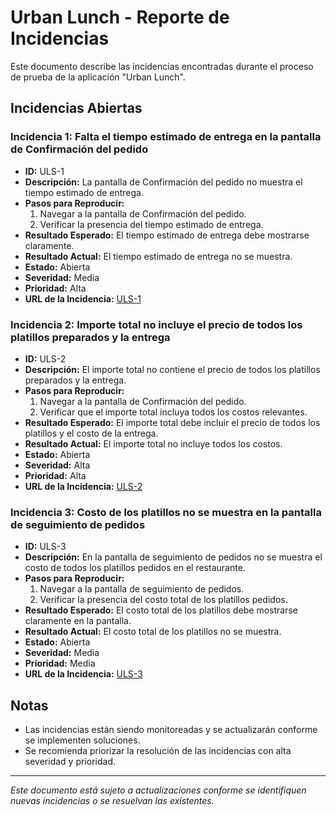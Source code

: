 # Urban Lunch - Reporte de Incidencias

Este documento describe las incidencias encontradas durante el proceso de prueba de la aplicación "Urban Lunch".

## Incidencias Abiertas

### Incidencia 1: Falta el tiempo estimado de entrega en la pantalla de Confirmación del pedido

- **ID:** ULS-1
- **Descripción:** La pantalla de Confirmación del pedido no muestra el tiempo estimado de entrega.
- **Pasos para Reproducir:**
  1. Navegar a la pantalla de Confirmación del pedido.
  2. Verificar la presencia del tiempo estimado de entrega.
- **Resultado Esperado:** El tiempo estimado de entrega debe mostrarse claramente.
- **Resultado Actual:** El tiempo estimado de entrega no se muestra.
- **Estado:** Abierta
- **Severidad:** Media
- **Prioridad:** Alta
- **URL de la Incidencia:** [ULS-1](https://delr0810.atlassian.net/browse/ULS-1)

### Incidencia 2: Importe total no incluye el precio de todos los platillos preparados y la entrega

- **ID:** ULS-2
- **Descripción:** El importe total no contiene el precio de todos los platillos preparados y la entrega.
- **Pasos para Reproducir:**
  1. Navegar a la pantalla de Confirmación del pedido.
  2. Verificar que el importe total incluya todos los costos relevantes.
- **Resultado Esperado:** El importe total debe incluir el precio de todos los platillos y el costo de la entrega.
- **Resultado Actual:** El importe total no incluye todos los costos.
- **Estado:** Abierta
- **Severidad:** Alta
- **Prioridad:** Alta
- **URL de la Incidencia:** [ULS-2](https://delr0810.atlassian.net/browse/ULS-2)

### Incidencia 3: Costo de los platillos no se muestra en la pantalla de seguimiento de pedidos

- **ID:** ULS-3
- **Descripción:** En la pantalla de seguimiento de pedidos no se muestra el costo de todos los platillos pedidos en el restaurante.
- **Pasos para Reproducir:**
  1. Navegar a la pantalla de seguimiento de pedidos.
  2. Verificar la presencia del costo total de los platillos pedidos.
- **Resultado Esperado:** El costo total de los platillos debe mostrarse claramente en la pantalla.
- **Resultado Actual:** El costo total de los platillos no se muestra.
- **Estado:** Abierta
- **Severidad:** Media
- **Prioridad:** Media
- **URL de la Incidencia:** [ULS-3](https://delr0810.atlassian.net/browse/ULS-3)

## Notas

- Las incidencias están siendo monitoreadas y se actualizarán conforme se implementen soluciones.
- Se recomienda priorizar la resolución de las incidencias con alta severidad y prioridad.

---

*Este documento está sujeto a actualizaciones conforme se identifiquen nuevas incidencias o se resuelvan las existentes.*